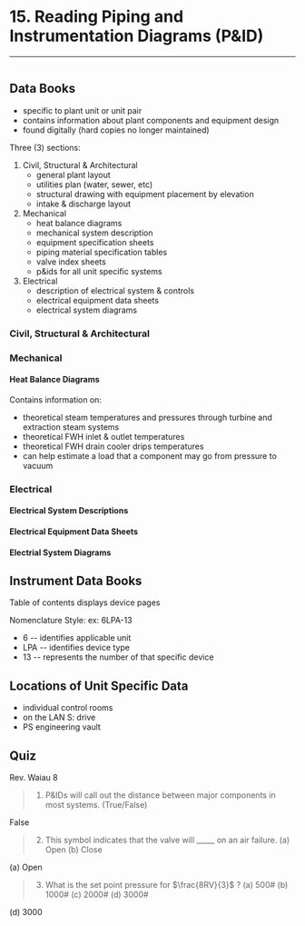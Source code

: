 # 15. Reading Piping and Instrumentation Diagrams (P&ID)
---

```toc
```

## Data Books
-	specific to plant unit or unit pair
-	contains information about plant components and equipment design
-	found digitally (hard copies no longer maintained)

Three (3) sections:
1.	Civil, Structural & Architectural
	-	general plant layout
	-	utilities plan (water, sewer, etc)
	-	structural drawing with equipment placement by elevation
	-	intake & discharge layout
2.	Mechanical
	-	heat balance diagrams
	-	mechanical system description
	-	equipment specification sheets
	-	piping material specification tables
	-	valve index sheets
	-	p&ids for all unit specific systems
3.	Electrical
	-	description of electrical system & controls
	-	electrical equipment data sheets
	-	electrical system diagrams

### Civil, Structural & Architectural

### Mechanical

#### Heat Balance Diagrams
Contains information on:
-	theoretical steam temperatures and pressures through turbine and extraction steam systems
-	theoretical FWH inlet & outlet temperatures
-	theoretical FWH drain cooler drips temperatures
-	can help estimate a load that a component may go from pressure to vacuum

### Electrical

#### Electrical System Descriptions

#### Electrical Equipment Data Sheets

#### Electrial System Diagrams

## Instrument Data Books
Table of contents displays device pages

Nomenclature Style:
ex: 6LPA-13
-	6 -- identifies applicable unit
-	LPA -- identifies device type
-	13 -- represents the number of that specific device

## Locations of Unit Specific Data
-	individual control rooms
-	on the LAN S: drive
-	PS engineering vault

## Quiz
Rev. Waiau 8

>1. P&IDs will call out the distance between major components in most systems. (True/False)

False

>2. This symbol indicates that the valve will _____ on an air failure.
>(a) Open
>(b) Close

(a) Open

>3. What is the set point pressure for $\frac{8RV}{3}$ ?
>(a) 500#
>(b) 1000#
>(c) 2000#
>(d) 3000#

(d) 3000